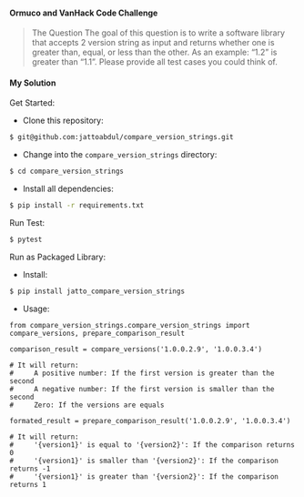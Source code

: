 #### Ormuco and VanHack Code Challenge

> The Question
> The goal of this question is to write a software library that accepts 2 version string as input and returns whether one is greater than, equal, or less than the other. As an example: “1.2” is greater than “1.1”. Please provide all test cases you could think of.

#### My Solution

Get Started:

- Clone this repository:
```sh
$ git@github.com:jattoabdul/compare_version_strings.git
```
- Change into the `compare_version_strings` directory:
```sh
$ cd compare_version_strings
```
- Install all dependencies:
```sh
$ pip install -r requirements.txt
```
Run Test:
```sh
$ pytest
```

Run as Packaged Library:
- Install:
```sh
$ pip install jatto_compare_version_strings
```

- Usage:

````
from compare_version_strings.compare_version_strings import compare_versions, prepare_comparison_result

comparison_result = compare_versions('1.0.0.2.9', '1.0.0.3.4')

# It will return:
#     A positive number: If the first version is greater than the second  
#     A negative number: If the first version is smaller than the second
#     Zero: If the versions are equals

formated_result = prepare_comparison_result('1.0.0.2.9', '1.0.0.3.4')

# It will return:
#     '{version1}' is equal to '{version2}': If the comparison returns 0
#     '{version1}' is smaller than '{version2}': If the comparison returns -1
#     '{version1}' is greater than '{version2}': If the comparison returns 1
````
